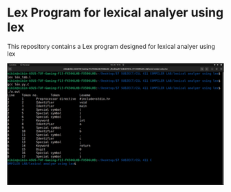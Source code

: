# Lex Program for lexical analyer using lex

This repository contains a Lex program designed for lexical analyer using lex

![Vowel and Consonant](lex_a.png)

